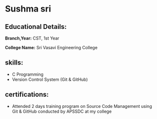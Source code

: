 # Sushma sri
## Educational Details:
**Branch,Year:** CST, 1st Year

**College Name:** Sri Vasavi Engineering College
## skills:
- C Programming
- Version Control System (Git & GitHub)
## certifications:
- Attended 2 days training program on Source Code Management using Git & GitHub conducted by APSSDC at my college
